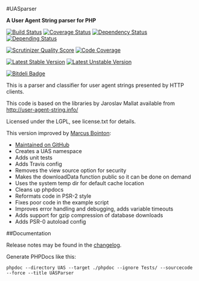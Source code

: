 #UASparser

**A User Agent String parser for PHP**

[![Build Status](https://travis-ci.org/Synchro/UASparser.png?branch=master)](https://travis-ci.org/Synchro/UASparser)
[![Coverage Status](https://coveralls.io/repos/Synchro/UASparser/badge.png?branch=master)](https://coveralls.io/r/Synchro/UASparser?branch=master)
[![Dependency Status](https://www.versioneye.com/php/Synchro:UASparser/dev-master/badge.png)](https://www.versioneye.com/php/Synchro:UASparser/dev-master)
[![Depending Status](http://depending.in/Synchro/UASparser.png)](http://depending.in/Synchro/UASparser)

[![Scrutinizer Quality Score](https://scrutinizer-ci.com/g/mimmi20/UASparser/badges/quality-score.png?s=77c4592dc25aeeae96806ed5a28e4b8a239668c8)](https://scrutinizer-ci.com/g/mimmi20/UASparser/) 
[![Code Coverage](https://scrutinizer-ci.com/g/mimmi20/UASparser/badges/coverage.png?s=3040011cfecbbc3d940ae0f7ed5551669a4ac21f)](https://scrutinizer-ci.com/g/mimmi20/UASparser/)

[![Latest Stable Version](https://poser.pugx.org/Synchro/UASparser/v/stable.png)](https://packagist.org/packages/Synchro/UASparser)
[![Latest Unstable Version](https://poser.pugx.org/Synchro/UASparser/v/unstable.png)](https://packagist.org/packages/Synchro/UASparser)

[![Bitdeli Badge](https://d2weczhvl823v0.cloudfront.net/Synchro/uasparser/trend.png)](https://bitdeli.com/free "Bitdeli Badge")

This is a parser and classifier for user agent strings presented by HTTP clients.

This code is based on the libraries by Jaroslav Mallat available from http://user-agent-string.info/

Licensed under the LGPL, see license.txt for details.

This version improved by [Marcus Bointon](https://github.com/Synchro):

* [Maintained on GitHub](https://github.com/Synchro/UASparser)
* Creates a UAS namespace
* Adds unit tests
* Adds Travis config
* Removes the view source option for security
* Makes the downloadData function public so it can be done on demand
* Uses the system temp dir for default cache location
* Cleans up phpdocs
* Reformats code in PSR-2 style
* Fixes poor code in the example script
* Improves error handling and debugging, adds variable timeouts
* Adds support for gzip compression of database downloads
* Adds PSR-0 autoload config

##Documentation

Release notes may be found in the [changelog](changelog.md).

Generate PHPDocs like this:

```
phpdoc --directory UAS --target ./phpdoc --ignore Tests/ --sourcecode --force --title UASParser
```
